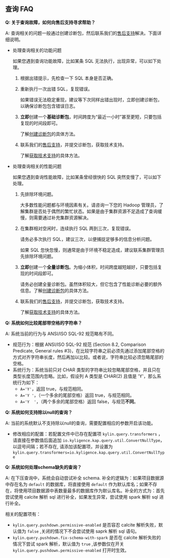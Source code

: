 ## 查询 FAQ

**Q: 关于查询故障，如何向售后支持寻求帮助？**

A: 查询相关的问题一般通过创建诊断包，然后联系我们的[售后支持](https://support.kyligence.io/)解决。下面详细说明。

- 处理查询相关的功能问题

  如果您遇到查询功能故障，比如某条 SQL 无法执行，出现异常，可以如下处理。

  1. 根据出错提示，先检查一下 SQL 本身是否正确。

  2. 重新执行一次出错 SQL，复现错误。

     如果错误无法稳定重现，建议等下次同样出错出现时，立即创建诊断包，以确保诊断包包含错误日志。

  3. **立即**创建一个**基础诊断包**，时间跨度为“最近一小时”甚至更短，只要包括复现的时间段即可。

     了解[创建诊断包](../operation/monitor_diagnosis/diag.cn.md)的具体方法。

  4. 联系我们的[售后支持](https://support.kyligence.io/#/)，并提交诊断包，获取技术支持。

     了解[获取技术支持](../operation/monitor_diagnosis/get_support.cn.md)的具体方法。

- 处理查询相关的性能问题

  如果您遇到查询性能故障，比如某条曾经很快的 SQL 突然变慢了，可以如下处理。

  1. 先排除环境问题。

     大多数性能问题都与环境因素有关。请咨询一下您的 Hadoop 管理员，了解集群是否处于偶然的繁忙状态。如果是由于集群资源不足造成了查询缓慢，则需要通过补充集群资源解决。

  2. 在集群相对空闲时，连续执行 SQL 两到三次，复现错误。

     请务必多次执行 SQL，建议三次，以便捕捉足够多的信息分析问题。

     如果 SQL 忽快忽慢，则通常是由于环境不稳定造成，建议联系集群管理员先排除环境问题。

  3. **立即**创建一个**全量诊断包**。为缩小体积，时间跨度越短越好，只要包括复现的时间段即可。

     请务必创建全量诊断包。虽然体积较大，但它包含了性能诊断必要的额外信息。了解[创建诊断包](../operation/monitor_diagnosis/diag.cn.md)的具体方法。

  4. 联系我们的[售后支持](https://support.kyligence.io/#/)，并提交诊断包，获取技术支持。

     了解[获取技术支持](../operation/monitor_diagnosis/get_support.cn.md)的具体方法。



**Q: 系统如何比较尾部带空格的字符串？**

A: 系统当前的行为与 ANSI/ISO SQL-92 规范略有不同。

- 规范行为：根据 ANSI/ISO SQL-92 规范 (Section 8.2, Comparison Predicate, General rules #3)，在比较字符串之前必须先通过添加尾部空格的方式对齐字符串长度，然后再加以比较。或者说，字符串比较必须忽略尾部的空格。
- 系统行为：系统当前只对 CHAR 类型的字符串比较忽略尾部空格，并且只在类型长度范围内忽略。比如，假设列 A 类型是 CHAR(2) 且值是 'Y'，那么系统行为如下：
  - `A='Y'`，返回 true，与规范相同。
  - `A='Y '`，（一个多余的尾部空格）返回 true，与规范相同。
  - `A='Y  '`，（两个多余的尾部空格）返回 false，与规范**不同**。



**Q: 系统如何支持除以null的查询？**

A: 当前的系统默认不支持除以null的查询，需要配置相应的参数开启该功能。

- 修改相应的配置：若配置文件中已存在配置项 `kylin.query.transformers` ，请直接在参数值后面追加 `io.kyligence.kap.query.util.ConvertNullType`，以逗号间隔；若不存在, 请添加该配置项，并设置为 `kylin.query.transformers=io.kyligence.kap.query.util.ConvertNullType`



**Q: 系统如何处理schema缺失的查询？**

A: 在下压查询中，系统会自动尝试补全 schema. 补全的逻辑为：如果项目数据源中存在名为 `default` 的数据库，将直接使用 `default` 作为默认库名；如果不存在，将使用项目数据源中表数量最多的数据库作为默认库名。补全的方式为：首先尝试使用 calcite 解析 sql 进行补全，如果发生异常，尝试使用 spark 解析 sql 进行补全。

相关的配置项有：
- `kylin.query.pushdown.permissive-enabled` 是否容忍 calcite 解析失败，默认值为 `false` ,关闭的情况下不会尝试使用 saprk 解析 sql 语句。
- `kylin.query.pushdown.fix-schema-with-spark` 是否在 calcite 解析失败的情况下尝试 spark 解析，默认值为 `true` ,该参数仅在开关 `kylin.query.pushdown.permissive-enabled` 打开时生效。